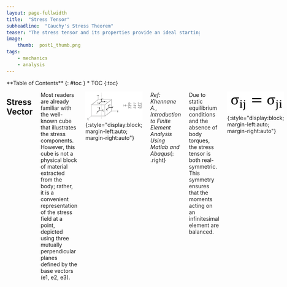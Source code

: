 ```yaml
---
layout: page-fullwidth
title:  "Stress Tensor"
subheadline:  "Cauchy's Stress Theorem"
teaser: "The stress tensor and its properties provide an ideal starting point for an engineering blog focused on solid mechanics. A solid understanding of this tensor facilitates comprehension of concepts such as coordinate transformation, principal stress, and yield criteria."
image:
    thumb:  post1_thumb.png
tags:
    - mechanics
    - analysis
---
```

<div class="row">
<div class="medium-4 medium-push-8 columns" markdown="1">
<div class="panel radius" markdown="1">
**Table of Contents**
{: #toc }
*  TOC
{:toc}
</div>
</div><!-- /.medium-4.columns -->

<div class="medium-8 medium-pull-4 columns" markdown="1">

Stress Vector
---------------------
Most readers are already familiar with the well-known cube that illustrates the stress components. However, this cube is not a physical block of material extracted from the body; rather, it is a convenient representation of the stress field at a point, depicted using three mutually perpendicular planes defined by the base vectors (e1, e2, e3).

![blog_post_images](/post_imgs/post1_img1.jpg){:style="display:block; margin-left:auto; margin-right:auto"}

*Ref: Khennane A., Introduction to Finite Element Analysis Using Matlab and Abaqus*{: .right}<br> 

Due to static equilibrium conditions and the absence of body torques, the stress tensor is both real-symmetric. This symmetry ensures that the moments acting on an infinitesimal element are balanced.

![blog_post_images](/post_imgs/post1_img2.jpg){:style="display:block; margin-left:auto; margin-right:auto"}

According to Cauchy's stress theorem, if the stress tensor field at a point is known, its stress vector in a plane defined by normal vector {n} can be calculated with the projection of tensor field on the plane.

![blog_post_images](/post_imgs/post1_img3.jpg){:style="display:block; margin-left:auto; margin-right:auto"}

*Ref: Khennane A., Introduction to Finite Element Analysis Using Matlab and Abaqus*{: .right}<br> 

The stress vector on a cross-section is referred to as the traction vector, {T}. It is defined as the force vector acting on a cross-section divided by the area. The traction vector generally has both normal and tangential components with respect to the plane; in other words, it is not necessarily aligned with the normal vector.

![blog_post_images](/post_imgs/post1_img4.jpg){:style="display:block; margin-left:auto; margin-right:auto"}

Principal Stress
---------------------
It is possible to select a plane where the traction vector is parallel to the surface normal, meaning that only normal stresses act on the plane. This condition is described by the following relationship:

![blog_post_images](/post_imgs/post1_img5.jpg){:style="display:block; margin-left:auto; margin-right:auto"}

This is an eigenvalue problem. Since the stress tensor is real and symmetric, it has real eigenvalues and orthogonal eigenvectors. To express the solution, two matrices can be defined:
+ \[V\]: a matrix whose columns are the eigenvectors
+ \[Λ\]: a diagonal matrix containing the eigenvalues

The eigenvectors indicate the principal directions, while the eigenvalues represent the principal stresses. In the principal basis, the stress tensor is diagonal and represents pure normal stresses without any shear components.

![blog_post_images](/post_imgs/post1_img6.jpg){:style="display:block; margin-left:auto; margin-right:auto"}

Orthogonality of Eigenvectors
---------------------
It is worth emphasizing the orthogonality of the eigenvectors of real-symmetric matrices, as this property is fundamental to many other applications, such as modal analysis and mode superposition. In fact, finite element analysts frequently work with real-symmetric mass and stiffness matrices that exhibit the same behavior.

Consider two eigenvectors of the stress tensor:

![blog_post_images](/post_imgs/post1_img7.jpg){:style="display:block; margin-left:auto; margin-right:auto"}

Taking the dot product of the second eigenvector with the first equation:

![blog_post_images](/post_imgs/post1_img8.jpg){:style="display:block; margin-left:auto; margin-right:auto"}

Since \[σ\] is symmetric:

![blog_post_images](/post_imgs/post1_img9.jpg){:style="display:block; margin-left:auto; margin-right:auto"}

Substituting from the second eigenvalue equation:

![blog_post_images](/post_imgs/post1_img10.jpg){:style="display:block; margin-left:auto; margin-right:auto"}

Since eigenvalues are distinct, the only solution is:

![blog_post_images](/post_imgs/post1_img11.jpg){:style="display:block; margin-left:auto; margin-right:auto"}

This shows that the two eigenvectors must be orthogonal. In matrix form, this orthogonality condition is written as:

![blog_post_images](/post_imgs/post1_img12.jpg){:style="display:block; margin-left:auto; margin-right:auto"}

This also implies that the transpose of the orthogonal matrix is equal to its inverse:

![blog_post_images](/post_imgs/post1_img13.jpg){:style="display:block; margin-left:auto; margin-right:auto"}

All eigenvalues and eigenvectors can be expressed simultaneously in the following matrix equation:

![blog_post_images](/post_imgs/post1_img14.jpg){:style="display:block; margin-left:auto; margin-right:auto"}

Which also requires:

![blog_post_images](/post_imgs/post1_img15.jpg){:style="display:block; margin-left:auto; margin-right:auto"}

This equation represents the transformation of the stress tensor into the eigenbasis (principal basis). Conversely, transforming back to the standard coordinate basis:

![blog_post_images](/post_imgs/post1_img16.jpg){:style="display:block; margin-left:auto; margin-right:auto"}

Eigenvector matrix \[V\] acts as a transformation matrix from eigenbasis to standard coordinate basis, while its transpose performs the reverse transformation. This eigenbasis transformation is a special case of the more general coordinate basis transformation. Mode superposition is an application of this same concept to multidimensional dynamic systems.

Coordinate Transformation
---------------------
Let us assume that the standard basis vectors are {e1, e2, e3} and we want to express vectors and tensors in another coordinate system defined by {e1’, e2’, e3’}. The rotation matrix between these two bases is defined by using directional cosines between unit vectors as shown in \[Q\]. Alternatively, a sequence of rotations about yaw, pitch, and roll axes can also be used to define a general 3D rotation. Rotation matrices are orthogonal.

![blog_post_images](/post_imgs/post1_img17.jpg){:style="display:block; margin-left:auto; margin-right:auto"}

In Cartesian coordinates, the standard basis \[E\] is simply the identity matrix:

![blog_post_images](/post_imgs/post1_img18.jpg){:style="display:block; margin-left:auto; margin-right:auto"}

Unit vectors of transformed basis can be arranged in matrix form as:

![blog_post_images](/post_imgs/post1_img19.jpg){:style="display:block; margin-left:auto; margin-right:auto"}

Transformation matrix can also be expressed using these unit vectors:

![blog_post_images](/post_imgs/post1_img20.jpg){:style="display:block; margin-left:auto; margin-right:auto"}

Now, consider a vector {u} defined in the standard coordinate system. Its representation in the new coordinate system is:

![blog_post_images](/post_imgs/post1_img21.jpg){:style="display:block; margin-left:auto; margin-right:auto"}

The transformation of a second-order tensor, such as the stress tensor, into the new coordinate system is given by:

![blog_post_images](/post_imgs/post1_img22.jpg){:style="display:block; margin-left:auto; margin-right:auto"}

This is the same equation used during transformation into the eigenbasis.

Stress Invariants
---------------------
The characteristic equation of the tensor is used in the solution of eigenvalue problem.

![blog_post_images](/post_imgs/post1_img23.jpg){:style="display:block; margin-left:auto; margin-right:auto"}

The invariants of the stress tensor in index notation are defined as follows:

![blog_post_images](/post_imgs/post1_img24.jpg){:style="display:block; margin-left:auto; margin-right:auto"}

Stress invariants are invariant under a change of coordinate basis. They can also be computed using the principal stresses:

![blog_post_images](/post_imgs/post1_img25.jpg){:style="display:block; margin-left:auto; margin-right:auto"}

I1 is related to hydrostatic stress. A key property of I1 is:

![blog_post_images](/post_imgs/post1_img26.jpg){:style="display:block; margin-left:auto; margin-right:auto"}

On the other hand, I2 is associated with the deviatoric part of the stress tensor. The hydrostatic stress tensor represents a mean stress that tends to change the volume of the stressed body, while the stress deviator tensor contributes to the distortion (shearing) of the body.

Deviatoric Stress
---------------------
The deviatoric stress tensor is obtained by removing the mean hydrostatic stress from the stress tensor. It represents the pure shear behavior of a stress field.

![blog_post_images](/post_imgs/post1_img27.jpg){:style="display:block; margin-left:auto; margin-right:auto"}

The invariants of the deviatoric stress tensor \[S\] are:

![blog_post_images](/post_imgs/post1_img28.jpg){:style="display:block; margin-left:auto; margin-right:auto"}

Von Misses Equivalent Stress
---------------------
J2 is particularly important because it is used in the definition of Von Misses equivalent stress, which is a scalar value of stress that can be computed from the stress tensor. The Von Mises Yield Criterion, also known as the J2 Yield Criterion, states that a material begins to yield when the von Mises stress reaches the material's yield strength. It is used to relate a general stress field to the material data obtained from uniaxial tensile tests.

The expression for J2 in terms of the standard stress components is:

![blog_post_images](/post_imgs/post1_img29.jpg){:style="display:block; margin-left:auto; margin-right:auto"}

In terms of the principal stresses, J2 can be written as:

![blog_post_images](/post_imgs/post1_img30.jpg){:style="display:block; margin-left:auto; margin-right:auto"}

Finally, the von Misses Equivalent Stress is:

![blog_post_images](/post_imgs/post1_img31.jpg){:style="display:block; margin-left:auto; margin-right:auto"}

Alternatively, in terms of the stress components:

![blog_post_images](/post_imgs/post1_img32.jpg){:style="display:block; margin-left:auto; margin-right:auto"}

In terms of the principal stresses:

![blog_post_images](/post_imgs/post1_img33.jpg){:style="display:block; margin-left:auto; margin-right:auto"}

An important observation can be made by comparing the conditions of pure uniaxial tension and shear. For these conditions:

![blog_post_images](/post_imgs/post1_img34.jpg){:style="display:block; margin-left:auto; margin-right:auto"}

When the same magnitude of stress is applied in both conditions, the shear specimen will yield earlier. The ratio of the yield strengths of the material under these two load conditions is:

![blog_post_images](/post_imgs/post1_img35.jpg){:style="display:block; margin-left:auto; margin-right:auto"}

This indicates that a material can carry nearly half the shear load compared to the tension load before yielding. A comparison of material tests using different yield criteria is shown in the graph below.

![blog_post_images](/post_imgs/post1_img36.jpg){:style="display:block; margin-left:auto; margin-right:auto"}
*Ref: Dowling, N.E., Mechanical Behavior of Materials*{: .right}<br> 

Example Calculations
---------------------
Below is an example of a MATLAB/Octave code that performs the necessary calculations for Von Mises stress and the invariants of the stress tensor.

<pre><code>
clc
%define a stress tensor
S=[100 50 30; 50 150 40; 30 40 120]

%calculate principal stresses and directions
[V,L]=eig(S);
%sort eigenvalues
B=diag(L);
[C,I] = sort(B,'descend');
Prin_Stress=diag(C)
Prin_Direct=V(:,I)

%calculate I1
I1=sum(diag(L))

%Calculate J2
J2=1/6*((L(1,1)-L(2,2))^2+(L(2,2)-L(3,3))^2+(L(1,1)-L(3,3))^2)

%Calculate Von Misses Stress
Von_Miss_Stress=sqrt(3*J2)
</code></pre>

The output of the code would be:

![blog_post_images](/post_imgs/post1_img38.jpg){:style="display:block; margin-left:auto; margin-right:auto"}




